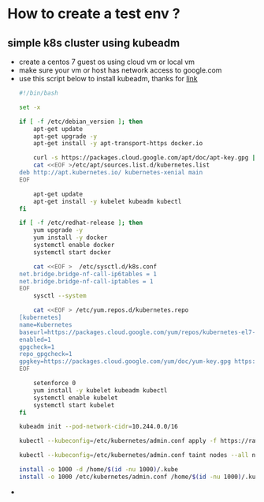 # How to create a test env ?

## simple k8s cluster using kubeadm

+ create a centos 7 guest os using cloud vm or local vm
+ make sure your vm or host has network access to google.com
+ use this script below to install kubeadm, thanks for [link](https://gist.github.com/manics/dd44bdd78f9cc51270f8d159a5deaa87)
  ```bash
  #!/bin/bash

  set -x

  if [ -f /etc/debian_version ]; then
      apt-get update
      apt-get upgrade -y
      apt-get install -y apt-transport-https docker.io

      curl -s https://packages.cloud.google.com/apt/doc/apt-key.gpg | apt-key add -
      cat <<EOF >/etc/apt/sources.list.d/kubernetes.list
  deb http://apt.kubernetes.io/ kubernetes-xenial main
  EOF

      apt-get update
      apt-get install -y kubelet kubeadm kubectl
  fi

  if [ -f /etc/redhat-release ]; then
      yum upgrade -y
      yum install -y docker
      systemctl enable docker
      systemctl start docker

      cat <<EOF >  /etc/sysctl.d/k8s.conf
  net.bridge.bridge-nf-call-ip6tables = 1
  net.bridge.bridge-nf-call-iptables = 1
  EOF
      sysctl --system

      cat <<EOF > /etc/yum.repos.d/kubernetes.repo
  [kubernetes]
  name=Kubernetes
  baseurl=https://packages.cloud.google.com/yum/repos/kubernetes-el7-x86_64
  enabled=1
  gpgcheck=1
  repo_gpgcheck=1
  gpgkey=https://packages.cloud.google.com/yum/doc/yum-key.gpg https://packages.cloud.google.com/yum/doc/rpm-package-key.gpg
  EOF

      setenforce 0
      yum install -y kubelet kubeadm kubectl
      systemctl enable kubelet
      systemctl start kubelet
  fi

  kubeadm init --pod-network-cidr=10.244.0.0/16

  kubectl --kubeconfig=/etc/kubernetes/admin.conf apply -f https://raw.githubusercontent.com/coreos/flannel/v0.9.1/Documentation/kube-flannel.yml

  kubectl --kubeconfig=/etc/kubernetes/admin.conf taint nodes --all node-role.kubernetes.io/master-kubectl taint nodes --all node-role.kubernetes.io/master-

  install -o 1000 -d /home/$(id -nu 1000)/.kube
  install -o 1000 /etc/kubernetes/admin.conf /home/$(id -nu 1000)/.kube/config
  ```
+ 
